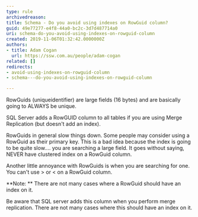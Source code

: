 ```yaml
---
type: rule
archivedreason: 
title: Schema - Do you avoid using indexes on RowGuid column?
guid: 49e77277-e4f8-44a0-bc2c-3d7d487714a0
uri: schema-do-you-avoid-using-indexes-on-rowguid-column
created: 2019-11-06T01:32:42.0000000Z
authors:
- title: Adam Cogan
  url: https://ssw.com.au/people/adam-cogan
related: []
redirects:
- avoid-using-indexes-on-rowguid-column
- schema---do-you-avoid-using-indexes-on-rowguid-column

---
```


RowGuids (uniqueidentifier) are large fields (16 bytes) and are basically going to ALWAYS be unique.


SQL Server adds a RowGUID column to all tables if you are using Merge Replication (but doesn't add an index).

RowGuids in general slow things down. Some people may consider using a RowGuid as their primary key. This is a bad idea because the index is going to be quite slow.... you are searching a large field. It goes without saying, NEVER have clustered index on a RowGuid column.


<!--endintro-->

Another little annoyance with RowGuids is when you are searching for one. You can't use &gt; or &lt; on a RowGuid column.

**Note: ** There are not many cases where a RowGuid should have an index on it.

Be aware that SQL server adds this column when you perform merge replication. There are not many cases where this should have an index on it.
